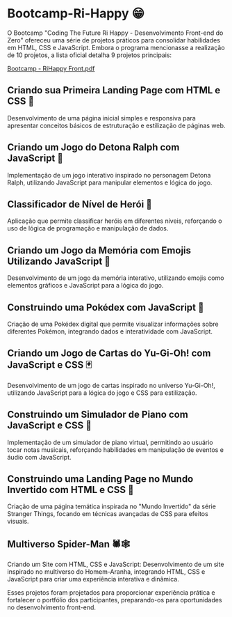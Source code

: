 # Bootcamp-Ri-Happy 😁
O Bootcamp "Coding The Future Ri Happy - Desenvolvimento Front-end do Zero" ofereceu uma série de projetos práticos para consolidar habilidades em HTML, CSS e JavaScript. Embora o programa mencionasse a realização de 10 projetos, a lista oficial detalha 9 projetos principais:

[Bootcamp - RiHappy Front.pdf](https://github.com/user-attachments/files/18415521/Bootcamp.-.RiHappy.Front.pdf)

## Criando sua Primeira Landing Page com HTML e CSS 🚀
Desenvolvimento de uma página inicial simples e responsiva para apresentar conceitos básicos de estruturação e estilização de páginas web.

## Criando um Jogo do Detona Ralph com JavaScript 🧱
Implementação de um jogo interativo inspirado no personagem Detona Ralph, utilizando JavaScript para manipular elementos e lógica do jogo.

## Classificador de Nível de Herói 🕺
Aplicação que permite classificar heróis em diferentes níveis, reforçando o uso de lógica de programação e manipulação de dados.

## Criando um Jogo da Memória com Emojis Utilizando JavaScript 🎰
Desenvolvimento de um jogo da memória interativo, utilizando emojis como elementos gráficos e JavaScript para a lógica do jogo.

## Construindo uma Pokédex com JavaScript 🐉
Criação de uma Pokédex digital que permite visualizar informações sobre diferentes Pokémon, integrando dados e interatividade com JavaScript.

## Criando um Jogo de Cartas do Yu-Gi-Oh! com JavaScript e CSS 🃏
Desenvolvimento de um jogo de cartas inspirado no universo Yu-Gi-Oh!, utilizando JavaScript para a lógica do jogo e CSS para estilização.

## Construindo um Simulador de Piano com JavaScript e CSS 🎹
Implementação de um simulador de piano virtual, permitindo ao usuário tocar notas musicais, reforçando habilidades em manipulação de eventos e áudio com JavaScript.

## Construindo uma Landing Page no Mundo Invertido com HTML e CSS 👾
Criação de uma página temática inspirada no "Mundo Invertido" da série Stranger Things, focando em técnicas avançadas de CSS para efeitos visuais.

## Multiverso Spider-Man 🕷🕸
Criando um Site com HTML, CSS e JavaScript: Desenvolvimento de um site inspirado no multiverso do Homem-Aranha, integrando HTML, CSS e JavaScript para criar uma experiência interativa e dinâmica.

Esses projetos foram projetados para proporcionar experiência prática e fortalecer o portfólio dos participantes, preparando-os para oportunidades no desenvolvimento front-end.
